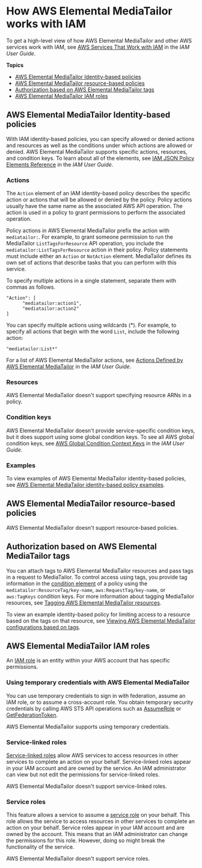 # How AWS Elemental MediaTailor works with IAM<a name="security-iam-service-with-iam"></a>

To get a high\-level view of how AWS Elemental MediaTailor and other AWS services work with IAM, see [AWS Services That Work with IAM](https://docs.aws.amazon.com/IAM/latest/UserGuide/reference_aws-services-that-work-with-iam.html) in the *IAM User Guide*\.

**Topics**
+ [AWS Elemental MediaTailor Identity\-based policies](#security-iam-service-with-iam-id-based-policies)
+ [AWS Elemental MediaTailor resource\-based policies](#security-iam-service-with-iam-resource-based-policies)
+ [Authorization based on AWS Elemental MediaTailor tags](#security-iam-service-with-iam-tags)
+ [AWS Elemental MediaTailor IAM roles](#security-iam-service-with-iam-roles)

## AWS Elemental MediaTailor Identity\-based policies<a name="security-iam-service-with-iam-id-based-policies"></a>

With IAM identity\-based policies, you can specify allowed or denied actions and resources as well as the conditions under which actions are allowed or denied\. AWS Elemental MediaTailor supports specific actions, resources, and condition keys\. To learn about all of the elements, see [IAM JSON Policy Elements Reference](https://docs.aws.amazon.com/IAM/latest/UserGuide/reference_policies_elements.html) in the *IAM User Guide*\.

### Actions<a name="security-iam-service-with-iam-id-based-policies-actions"></a>

The `Action` element of an IAM identity\-based policy describes the specific action or actions that will be allowed or denied by the policy\. Policy actions usually have the same name as the associated AWS API operation\. The action is used in a policy to grant permissions to perform the associated operation\. 

Policy actions in AWS Elemental MediaTailor prefix the action with `mediatailor:`\. For example, to grant someone permission to run the MediaTailor `ListTagsForResource` API operation, you include the `mediatailor:ListTagsForResource` action in their policy\. Policy statements must include either an `Action` or `NotAction` element\. MediaTailor defines its own set of actions that describe tasks that you can perform with this service\.

To specify multiple actions in a single statement, separate them with commas as follows\.

```
"Action": [
      "mediatailor:action1",
      "mediatailor:action2"
]
```

You can specify multiple actions using wildcards \(\*\)\. For example, to specify all actions that begin with the word `List`, include the following action:

```
"mediatailor:List*"
```



For a list of AWS Elemental MediaTailor actions, see [Actions Defined by AWS Elemental MediaTailor](https://docs.aws.amazon.com/IAM/latest/UserGuide/list_awselementalmediatailor.html#awselementalmediatailor-actions-as-permissions) in the *IAM User Guide*\.

### Resources<a name="security-iam-service-with-iam-id-based-policies-resources"></a>

AWS Elemental MediaTailor doesn't support specifying resource ARNs in a policy\.

### Condition keys<a name="security-iam-service-with-iam-id-based-policies-conditionkeys"></a>

AWS Elemental MediaTailor doesn't provide service\-specific condition keys, but it does support using some global condition keys\. To see all AWS global condition keys, see [AWS Global Condition Context Keys](https://docs.aws.amazon.com/IAM/latest/UserGuide/reference_policies_condition-keys.html) in the *IAM User Guide*\.

### Examples<a name="security-iam-service-with-iam-id-based-policies-examples"></a>



To view examples of AWS Elemental MediaTailor identity\-based policies, see [AWS Elemental MediaTailor identity\-based policy examples](security-iam-id-based-policy-examples.md)\.

## AWS Elemental MediaTailor resource\-based policies<a name="security-iam-service-with-iam-resource-based-policies"></a>

AWS Elemental MediaTailor doesn't support resource\-based policies\.

## Authorization based on AWS Elemental MediaTailor tags<a name="security-iam-service-with-iam-tags"></a>

You can attach tags to AWS Elemental MediaTailor resources and pass tags in a request to MediaTailor\. To control access using tags, you provide tag information in the [condition element](https://docs.aws.amazon.com/IAM/latest/UserGuide/reference_policies_elements_condition.html) of a policy using the `mediatailor:ResourceTag/key-name`, `aws:RequestTag/key-name`, or `aws:TagKeys` condition keys\. For more information about tagging MediaTailor resources, see [Tagging AWS Elemental MediaTailor resources](tagging.md)\.

To view an example identity\-based policy for limiting access to a resource based on the tags on that resource, see [Viewing AWS Elemental MediaTailor configurations based on tags](security-iam-id-based-policy-examples.md#security-iam-examples-view-configuration-based-on-tags)\.

## AWS Elemental MediaTailor IAM roles<a name="security-iam-service-with-iam-roles"></a>

An [IAM role](https://docs.aws.amazon.com/IAM/latest/UserGuide/id_roles.html) is an entity within your AWS account that has specific permissions\.

### Using temporary credentials with AWS Elemental MediaTailor<a name="security-iam-service-with-iam-roles-tempcreds"></a>

You can use temporary credentials to sign in with federation, assume an IAM role, or to assume a cross\-account role\. You obtain temporary security credentials by calling AWS STS API operations such as [AssumeRole](https://docs.aws.amazon.com/STS/latest/APIReference/API_AssumeRole.html) or [GetFederationToken](https://docs.aws.amazon.com/STS/latest/APIReference/API_GetFederationToken.html)\. 

AWS Elemental MediaTailor supports using temporary credentials\. 

### Service\-linked roles<a name="security-iam-service-with-iam-roles-service-linked"></a>

[Service\-linked roles](https://docs.aws.amazon.com/IAM/latest/UserGuide/id_roles_terms-and-concepts.html#iam-term-service-linked-role) allow AWS services to access resources in other services to complete an action on your behalf\. Service\-linked roles appear in your IAM account and are owned by the service\. An IAM administrator can view but not edit the permissions for service\-linked roles\.

AWS Elemental MediaTailor doesn't support service\-linked roles\. 

### Service roles<a name="security-iam-service-with-iam-roles-service"></a>

This feature allows a service to assume a [service role](https://docs.aws.amazon.com/IAM/latest/UserGuide/id_roles_terms-and-concepts.html#iam-term-service-role) on your behalf\. This role allows the service to access resources in other services to complete an action on your behalf\. Service roles appear in your IAM account and are owned by the account\. This means that an IAM administrator can change the permissions for this role\. However, doing so might break the functionality of the service\.

AWS Elemental MediaTailor doesn't support service roles\. 